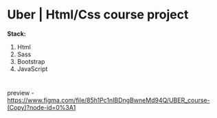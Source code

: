 # Uber | Html/Css course project
**Stack:**
1. Html
2. Sass
3. Bootstrap
4. JavaScript
#
preview - https://www.figma.com/file/85h1Pc1nIBDngBwneMd94Q/UBER_course-(Copy)?node-id=0%3A1
